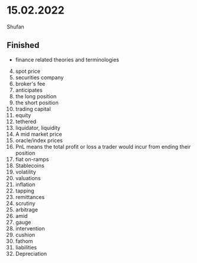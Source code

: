 # 15.02.2022

Shufan

## Finished

- finance related theories and terminologies

4. spot price
5. securities company
6. broker's fee
7. anticipates
8. the long position
9. the short position
10. trading capital
11. equity
12. tethered
13. liquidator, liquidity
14. A mid market price
15. oracle/index prices
16. PnL means the total profit or loss a trader would incur from ending their position
17. fiat on-ramps
18. Stablecoins
19. volatility
20. valuations
21. inflation
22. tapping
23. remittances
24. scrutiny
25. arbitrage
26. amid
27. gauge
28. intervention
29. cushion
30. fathom
31. liabilities
32. Depreciation